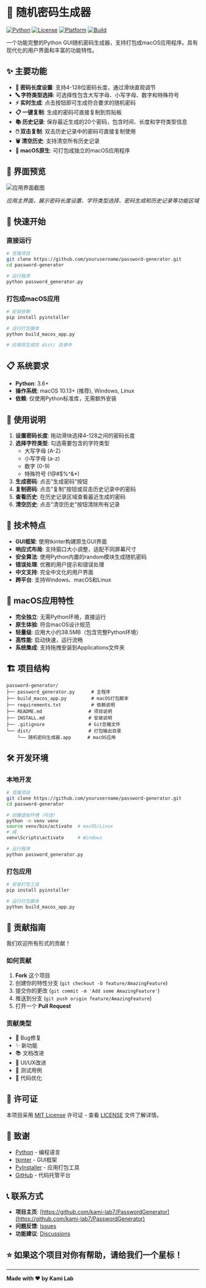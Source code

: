 # 🔐 随机密码生成器

[![Python](https://img.shields.io/badge/Python-3.6+-blue.svg)](https://www.python.org/downloads/)
[![License](https://img.shields.io/badge/License-MIT-green.svg)](LICENSE)
[![Platform](https://img.shields.io/badge/Platform-macOS-lightgrey.svg)](https://www.apple.com/macos/)
[![Build](https://img.shields.io/badge/Build-PyInstaller-orange.svg)](https://pyinstaller.org/)

一个功能完整的Python GUI随机密码生成器，支持打包成macOS应用程序。具有现代化的用户界面和丰富的功能特性。

## ✨ 主要功能

- **🔢 密码长度设置**: 支持4-128位密码长度，通过滑块直观调节
- **🔤 字符类型选择**: 可选择性包含大写字母、小写字母、数字和特殊符号
- **⚡ 实时生成**: 点击按钮即可生成符合要求的随机密码
- **📋 一键复制**: 生成的密码可直接复制到剪贴板
- **📚 历史记录**: 保存最近生成的20个密码，包含时间、长度和字符类型信息
- **🖱️ 双击复制**: 双击历史记录中的密码可直接复制使用
- **🗑️ 清空历史**: 支持清空所有历史记录
- **🍎 macOS原生**: 可打包成独立的macOS应用程序

## 📱 界面预览

![应用界面截图](Screenshot.png)

*应用主界面，展示密码长度设置、字符类型选择、密码生成和历史记录等功能区域*

## 🚀 快速开始

### 直接运行

```bash
# 克隆项目
git clone https://github.com/yourusername/password-generator.git
cd password-generator

# 运行程序
python password_generator.py
```

### 打包成macOS应用

```bash
# 安装依赖
pip install pyinstaller

# 运行打包脚本
python build_macos_app.py

# 应用将生成在 dist/ 目录中
```

## 📋 系统要求

- **Python**: 3.6+
- **操作系统**: macOS 10.13+ (推荐), Windows, Linux
- **依赖**: 仅使用Python标准库，无需额外安装

## 🎯 使用说明

1. **设置密码长度**: 拖动滑块选择4-128之间的密码长度
2. **选择字符类型**: 勾选需要包含的字符类型
   - 大写字母 (A-Z)
   - 小写字母 (a-z)
   - 数字 (0-9)
   - 特殊符号 (!@#$%^&*)
3. **生成密码**: 点击"生成密码"按钮
4. **复制密码**: 点击"复制"按钮或双击历史记录中的密码
5. **查看历史**: 在历史记录区域查看最近生成的密码
6. **清空历史**: 点击"清空历史"按钮清除所有记录

## 🔧 技术特点

- **GUI框架**: 使用tkinter构建原生GUI界面
- **响应式布局**: 支持窗口大小调整，适配不同屏幕尺寸
- **安全算法**: 使用Python内置的random模块生成随机密码
- **错误处理**: 优雅的用户提示和错误处理
- **中文支持**: 完全中文化的用户界面
- **跨平台**: 支持Windows、macOS和Linux

## 📱 macOS应用特性

- **完全独立**: 无需Python环境，直接运行
- **原生体验**: 符合macOS设计规范
- **轻量级**: 应用大小约38.5MB（包含完整Python环境）
- **高性能**: 启动快速，运行流畅
- **系统集成**: 支持拖拽安装到Applications文件夹

## 🏗️ 项目结构

```
password-generator/
├── password_generator.py      # 主程序
├── build_macos_app.py         # macOS打包脚本
├── requirements.txt           # 依赖说明
├── README.md                 # 项目说明
├── INSTALL.md                # 安装说明
├── .gitignore                # Git忽略文件
└── dist/                     # 打包输出目录
    └── 随机密码生成器.app      # macOS应用
```

## 🛠️ 开发环境

### 本地开发

```bash
# 克隆项目
git clone https://github.com/yourusername/password-generator.git
cd password-generator

# 创建虚拟环境（可选）
python -m venv venv
source venv/bin/activate  # macOS/Linux
# 或
venv\Scripts\activate     # Windows

# 运行程序
python password_generator.py
```

### 打包应用

```bash
# 安装打包工具
pip install pyinstaller

# 运行打包脚本
python build_macos_app.py
```

## 🤝 贡献指南

我们欢迎所有形式的贡献！

### 如何贡献

1. **Fork** 这个项目
2. 创建你的特性分支 (`git checkout -b feature/AmazingFeature`)
3. 提交你的更改 (`git commit -m 'Add some AmazingFeature'`)
4. 推送到分支 (`git push origin feature/AmazingFeature`)
5. 打开一个 **Pull Request**

### 贡献类型

- 🐛 Bug修复
- ✨ 新功能
- 📚 文档改进
- 🎨 UI/UX改进
- 🧪 测试用例
- 🔧 代码优化

## 📄 许可证

本项目采用 [MIT License](LICENSE) 许可证 - 查看 [LICENSE](LICENSE) 文件了解详情。

## 🙏 致谢

- [Python](https://www.python.org/) - 编程语言
- [tkinter](https://docs.python.org/3/library/tkinter.html) - GUI框架
- [PyInstaller](https://pyinstaller.org/) - 应用打包工具
- [GitHub](https://github.com/) - 代码托管平台

## 📞 联系方式

- **项目主页**: [https://github.com/kami-lab7/PasswordGenerator](https://github.com/kami-lab7/PasswordGenerator)
- **问题反馈**: [Issues](https://github.com/kami-lab7/PasswordGenerator/issues)
- **功能建议**: [Discussions](https://github.com/kami-lab7/PasswordGenerator/discussions)

## ⭐ 如果这个项目对你有帮助，请给我们一个星标！

---

**Made with ❤️ by Kami Lab**


